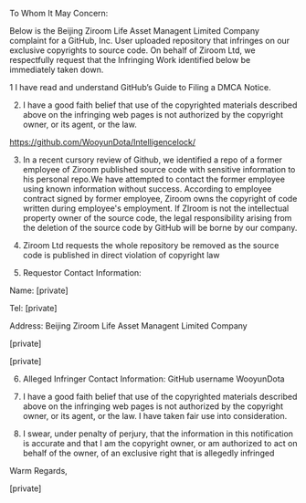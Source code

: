 To Whom It May Concern:

 

Below is the Beijing Ziroom Life Asset Managent Limited Company complaint for a GitHub, Inc. User uploaded repository that infringes on our exclusive copyrights to source code. On behalf of Ziroom Ltd, we respectfully request that the Infringing Work identified below be immediately taken down.

 

1 I have read and understand GitHub’s Guide to Filing a DMCA Notice.

 

2. I have a good faith belief that use of the copyrighted materials described above on the infringing web pages is not authorized by the copyright owner, or its agent, or the law.

 

https://github.com/WooyunDota/Intelligencelock/

 

3. In a recent cursory review of Github, we identified a repo of a former employee of Ziroom  published source code  with sensitive information to his personal repo.We have attempted to contact the former employee using known information without success. According to employee contract signed by former employee, Ziroom owns the copyright of code written during employee's employment. If  ZIroom  is not the intellectual property owner of the source code, the legal responsibility arising from the deletion of the source code by GitHub will be borne by our company.

 

4. Ziroom Ltd requests the whole repository be removed as the source code is published in direct violation of copyright law

 

5. Requestor Contact Information:

 

Name: [private]

 

Tel: [private]
 

Address: Beijing Ziroom Life Asset Managent Limited Company

 

[private]
 

[private]
 

 

6. Alleged Infringer Contact Information: GitHub username WooyunDota

 

7. I have a good faith belief that use of the copyrighted materials described above on the infringing web pages is not authorized by the copyright owner, or its agent, or the law. I have taken fair use into consideration.

 

8. I swear, under penalty of perjury, that the information in this notification is accurate and that I am the copyright owner, or am authorized to act on behalf of the owner, of an exclusive right that is allegedly infringed

 

Warm Regards,

[private]

